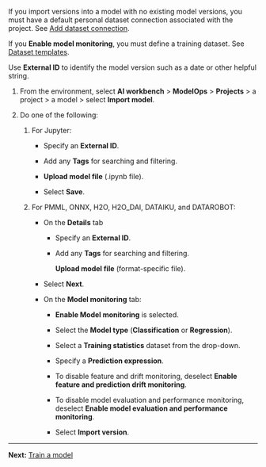 If you import versions into a model with no existing model versions, you must have a default personal dataset connection associated with the project. See [Add dataset connection](vpe1725389258480.md).

If you **Enable model monitoring**, you must define a training dataset. See [Dataset templates](nwv1725409283494.md).

Use **External ID** to identify the model version such as a date or other helpful string.

1.  From the environment, select **AI workbench** > **ModelOps** > **Projects** > a project > a model > select **Import model**.


1.  Do one of the following:

    1.  For Jupyter:

        -   Specify an **External ID**.


        -   Add any **Tags** for searching and filtering.


        -   **Upload model file** (.ipynb file).


        -   Select **Save**.


    1.  For PMML, ONNX, H2O, H2O_DAI, DATAIKU, and DATAROBOT:

        -   On the **Details** tab

            -   Specify an **External ID**.


            -   Add any **Tags** for searching and filtering.

                **Upload model file** (format-specific file).


        -   Select **Next**.


        -   On the **Model monitoring** tab:

            -   **Enable Model monitoring** is selected.


            -   Select the **Model type** (**Classification** or **Regression**).


            -   Select a **Training statistics** dataset from the drop-down.


            -   Specify a **Prediction expression**.


            -   To disable feature and drift monitoring, deselect **Enable feature and prediction drift monitoring**.


            -   To disable model evaluation and performance monitoring, deselect **Enable model evaluation and performance monitoring**.


            -   Select **Import version**.


---

**Next:** [Train a model](etl1725408512818.md)


